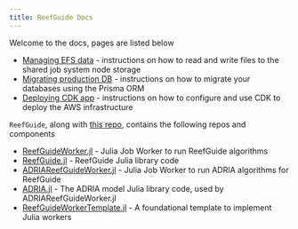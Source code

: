 ```yaml
---
title: ReefGuide Docs
---
```


Welcome to the docs, pages are listed below

- [Managing EFS data](./managing-efs-data.md) - instructions on how to read and write files to the shared job system node storage
- [Migrating production DB](./migrating-production-db.md) - instructions on how to migrate your databases using the Prisma ORM
- [Deploying CDK app](./deploying-with-cdk.md) - instructions on how to configure and use CDK to deploy the AWS infrastructure

`ReefGuide`, along with [this repo](https://github.com/open-AIMS/reefguide), contains the following repos and components

- [ReefGuideWorker.jl](https://github.com/open-AIMS/ReefGuideWorker.jl) - Julia Job Worker to run ReefGuide algorithms
- [ReefGuide.jl](https://github.com/open-AIMS/ReefGuide.jl) - ReefGuide Julia library code
- [ADRIAReefGuideWorker.jl](https://github.com/open-AIMS/ADRIAReefGuideWorker.jl) - Julia Job Worker to run ADRIA algorithms for ReefGuide
- [ADRIA.jl](https://github.com/open-AIMS/ADRIA.jl) - The ADRIA model Julia library code, used by ADRIAReefGuideWorker.jl
- [ReefGuideWorkerTemplate.jl](https://github.com/open-AIMS/ReefGuideWorkerTemplate.jl) - A foundational template to implement Julia workers
